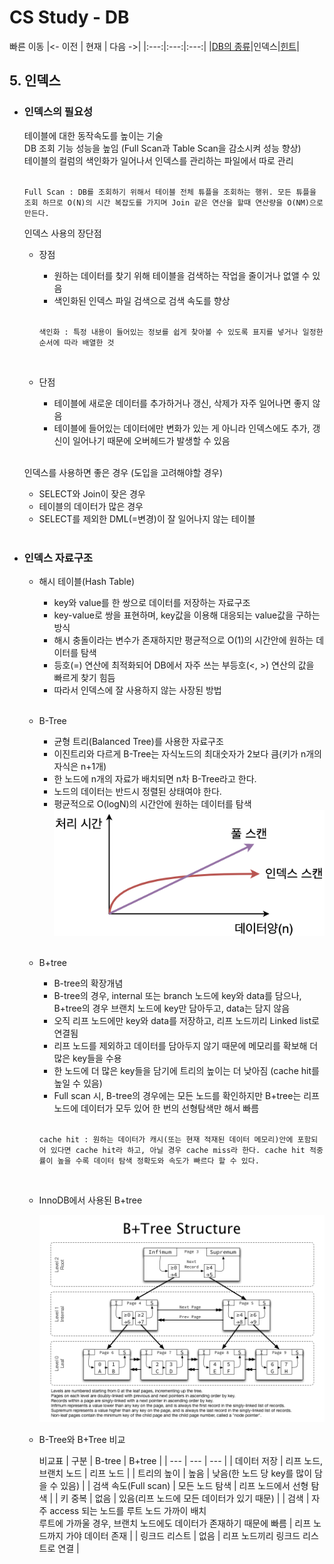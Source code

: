 # CS Study - DB

빠른 이동
|<- 이전 | 현재 | 다음 ->|
|:---:|:---:|:---:|
|[DB의 종류](./db-rdbms-&-nosql.md)|인덱스|[힌트](!#)|

## 5. 인덱스

- ### 인덱스의 필요성

  테이블에 대한 동작속도를 높이는 기술  
  DB 조회 기능 성능을 높임 (Full Scan과 Table Scan을 감소시켜 성능 향상)  
  테이블의 컬럼의 색인화가 일어나서 인덱스를 관리하는 파일에서 따로 관리  
  <br/>

  ```text
  Full Scan : DB를 조회하기 위해서 테이블 전체 튜플을 조회하는 행위. 모든 튜플을 조회 하므로 O(N)의 시간 복잡도를 가지며 Join 같은 연산을 할때 연산량을 O(NM)으로 만든다.
  ```

  인덱스 사용의 장단점

  - 장점

    - 원하는 데이터를 찾기 위해 테이블을 검색하는 작업을 줄이거나 없앨 수 있음
    - 색인화된 인덱스 파일 검색으로 검색 속도를 향상  
      <br/>

    ```text
    색인화 : 특정 내용이 들어있는 정보를 쉽게 찾아볼 수 있도록 표지를 넣거나 일정한 순서에 따라 배열한 것
    ```

    <br/>

  - 단점

    - 테이블에 새로운 데이터를 추가하거나 갱신, 삭제가 자주 일어나면 좋지 않음
    - 테이블에 들어있는 데이터에만 변화가 있는 게 아니라 인덱스에도 추가, 갱신이 일어나기 때문에 오버헤드가 발생할 수 있음  
      <br/>

  인덱스를 사용하면 좋은 경우 (도입을 고려해야할 경우)

  - SELECT와 Join이 잦은 경우
  - 테이블의 데이터가 많은 경우
  - SELECT를 제외한 DML(=변경)이 잘 일어나지 않는 테이블  
    <br/>

- ### 인덱스 자료구조

  - 해시 테이블(Hash Table)

    - key와 value를 한 쌍으로 데이터를 저장하는 자료구조
    - key-value로 쌍을 표현하며, key값을 이용해 대응되는 value값을 구하는 방식
    - 해시 충돌이라는 변수가 존재하지만 평균적으로 O(1)의 시간안에 원하는 데이터를 탐색
    - 등호(=) 연산에 최적화되어 DB에서 자주 쓰는 부등호(<, >) 연산의 값을 빠르게 찾기 힘듬
    - 따라서 인덱스에 잘 사용하지 않는 사장된 방법  
      <br/>

  - B-Tree

    - 균형 트리(Balanced Tree)를 사용한 자료구조
    - 이진트리와 다르게 B-Tree는 자식노드의 최대숫자가 2보다 큼(키가 n개의 자식은 n+1개)
    - 한 노드에 n개의 자료가 배치되면 n차 B-Tree라고 한다.
    - 노드의 데이터는 반드시 정렬된 상태여야 한다.
    - 평균적으로 O(logN)의 시간안에 원하는 데이터를 탐색
      ![db_b-tree_graph](img/db_b-tree_graph.png)  
      <br/>

  - B+tree

    - B-tree의 확장개념
    - B-tree의 경우, internal 또는 branch 노드에 key와 data를 담으나, B+tree의 경우 브랜치 노드에 key만 담아두고, data는 담지 않음
    - 오직 리프 노드에만 key와 data를 저장하고, 리프 노드끼리 Linked list로 연결됨
    - 리프 노드를 제외하고 데이터를 담아두지 않기 때문에 메모리를 확보해 더 많은 key들을 수용
    - 한 노드에 더 많은 key들을 담기에 트리의 높이는 더 낮아짐 (cache hit를 높일 수 있음)
    - Full scan 시, B-tree의 경우에는 모든 노드를 확인하지만 B+tree는 리프 노드에 데이터가 모두 있어 한 번의 선형탐색만 해서 빠름  
      <br/>

    ```text
    cache hit : 원하는 데이터가 캐시(또는 현재 적재된 데이터 메모리)안에 포함되어 있다면 cache hit라 하고, 아닐 경우 cache miss라 한다. cache hit 적중률이 높을 수록 데이터 탐색 정확도와 속도가 빠르다 할 수 있다.
    ```

      <br/>

  - InnoDB에서 사용된 B+tree

    ![db_b+tree_InnoDB](img/db_b+tree_InnoDB.png)

  - B-Tree와 B+Tree 비교

    비교표
    | 구분 | B-tree | B+tree |
    | --- | --- | --- |
    | 데이터 저장 | 리프 노드, 브랜치 노드 | 리프 노드 |
    | 트리의 높이 | 높음 | 낮음(한 노드 당 key를 많이 담을 수 있음) |
    | 검색 속도(Full scan) | 모든 노드 탐색 | 리프 노드에서 선형 탐색 |
    | 키 중복 | 없음 | 있음(리프 노드에 모든 데이터가 있기 때문) |
    | 검색 | 자주 access 되는 노드를 루트 노드 가까이 배치 <br/> 루트에 가까울 경우, 브랜치 노드에도 데이터가 존재하기 때문에 빠름 | 리프 노드까지 가야 데이터 존재 |
    | 링크드 리스트 | 없음 | 리프 노드끼리 링크드 리스트로 연결 |
